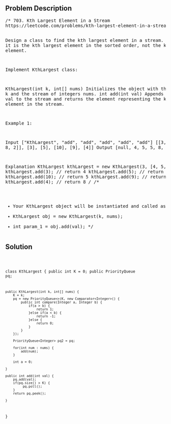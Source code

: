 <!--
<style>
  body { font-family: Arial, sans-serif; }
  .container { max-width: 100%; margin: auto; padding: 20px; }
  .comment-block { background-color: #f9f9f9; padding: 10px; border-left: 5px solid #ccc; max-width: 80%; margin: auto;}
  .code-block { background-color: #f4f4f4; padding: 10px; border: 1px solid #ddd; }
</style>
-->

<div class='container'>
<h2>Problem Description</h2>
<div class='comment-block'>
<pre>
/* 703. Kth Largest Element in a Stream
https://leetcode.com/problems/kth-largest-element-in-a-stream/

Design a class to find the kth largest element in a stream. 
Note that it is the kth largest element in the sorted order, not the kth distinct element.

Implement KthLargest class:

KthLargest(int k, int[] nums) Initializes the object with the integer k and the stream of integers nums.
int add(int val) Appends the integer val to the stream and returns the element representing the kth largest element in the stream.
 

Example 1:

Input
["KthLargest", "add", "add", "add", "add", "add"]
[[3, [4, 5, 8, 2]], [3], [5], [10], [9], [4]]
Output
[null, 4, 5, 5, 8, 8]

Explanation
KthLargest kthLargest = new KthLargest(3, [4, 5, 8, 2]);
kthLargest.add(3);   // return 4
kthLargest.add(5);   // return 5
kthLargest.add(10);  // return 5
kthLargest.add(9);   // return 8
kthLargest.add(4);   // return 8
*/
/**
 * Your KthLargest object will be instantiated and called as such:
 * KthLargest obj = new KthLargest(k, nums);
 * int param_1 = obj.add(val);
 */</pre>
</div>

<h2>Solution</h2>
<div class='code-block'>
<pre><code class='language-java'>

class KthLargest {
    public int K = 0;
    public PriorityQueue<Integer> pq;

    public KthLargest(int k, int[] nums) {
        K = k;
        pq = new PriorityQueue<>(K, new Comparator<Integer>() {
            public int compare(Integer a, Integer b) {
                if(a > b) {
                    return 1;
                }else if(a < b) {
                    return -1;
                }else {
                    return 0;
                }
            }
        });
        
        PriorityQueue<Integer> pq2 = pq;
        
        for(int num : nums) {
            add(num);
        }
        
        int a = 0;
        
    }
    
    public int add(int val) {
        pq.add(val);
        if(pq.size() > K) {
             pq.poll();
        } 
        return pq.peek();

    }
}

</code></pre>
</div>
</div>
